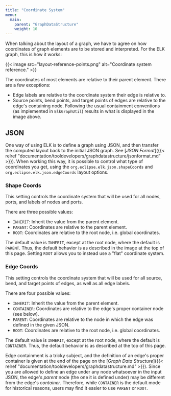 ```yaml
---
title: "Coordinate System"
menu:
  main:
    parent: "GraphDataStructure"
    weight: 10
---
```


When talking about the layout of a graph, we have to agree on how coordinates of graph elements are to be stored and interpreted. For the ELK graph, this is how it works:

{{< image src="layout-reference-points.png" alt="Coordinate system reference." >}}

The coordinates of most elements are relative to their parent element. There are a few exceptions:

* Edge labels are relative to the coordinate system their edge is relative to.
* Source points, bend points, and target points of edges are relative to the edge's containing node. Following the usual containment conventions (as implemented in `ElkGraphUtil`) results in what is displayed in the image above.

## JSON

One way of using ELK is to define a graph using JSON, and then
transfer the computed layout back to the initial JSON graph.
See [_JSON Format_]({{< relref "documentation/tooldevelopers/graphdatastructure/jsonformat.md" >}}).
When working this way, it is possible to control what type of coordinates you get,
using the `org.eclipse.elk.json.shapeCoords` and `org.eclipse.elk.json.edgeCoords` layout options.

### Shape Coords

This setting controls the coordinate system that will be used for all nodes, ports, and labels of nodes and ports.

There are three possible values:

* `INHERIT`: Inherit the value from the parent element.
* `PARENT`: Coordinates are relative to the parent element.
* `ROOT`: Coordinates are relative to the root node, i.e. global coordinates.

The default value is `INHERIT`, except at the root node, where the default is `PARENT`.
Thus, the default behavior is as described in the image at the top of this page.
Setting `ROOT` allows you to instead use a "flat" coordinate system.

### Edge Coords

This setting controls the coordinate system that will be used for all source, bend, and target points of edges,
as well as all edge labels.

There are four possible values:

* `INHERIT`: Inherit the value from the parent element.
* `CONTAINER`: Coordinates are relative to the edge's proper container node (see below).
* `PARENT`: Coordinates are relative to the node in which the edge was defined in the given JSON.
* `ROOT`: Coordinates are relative to the root node, i.e. global coordinates.

The default value is `INHERIT`, except at the root node, where the default is `CONTAINER`.
Thus, the default behavior is as described at the top of this page.

Edge containment is a tricky subject, and the definition of an edge's proper container is given at the end
of the page on the
[_Graph Data Structure_]({{< relref "documentation/tooldevelopers/graphdatastructure.md" >}}).
Since you are allowed to define an edge under any node whatsoever in the input JSON, the edge's *parent* node
(the one it is defined under) may be different from the edge's *container*. Therefore, while `CONTAINER` is the
default mode for historical reasons, users may find it easier to use `PARENT` or `ROOT`.
